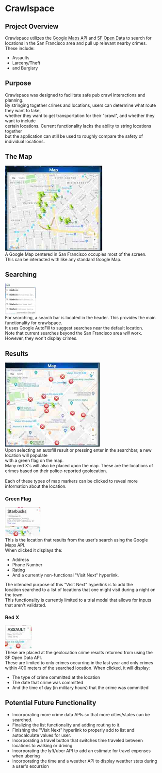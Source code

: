 # Crawlspace
## Project Overview
Crawlspace utilizes the [Google Maps API](https://cloud.google.com/maps-platform/)
and [SF Open Data](https://datasf.org/opendata/) to search for\
locations in the San Francisco area and pull up relevant nearby crimes.\
These include:
+ Assaults
+ Larceny/Theft
+ and Burglary  

## Purpose
Crawlspace was designed to facilitate safe pub crawl interactions and planning.\
By stringing together crimes and locations, users can determine what route they want to take,\
whether they want to get transportation for their "crawl", and whether they want to include\
certain locations. Current functionality lacks the ability to string locations together\
but the application can still be used to roughly compare the safety of individual locations.

## The Map
![Map](https://github.com/bshin19/bshin19.github.io/blob/master/global_assets/images/crawlrm.jpg) \
A Google Map centered in San Francisco occupies most of the screen.\
This can be interacted with like any standard Google Map.

## Searching
![Searching](https://github.com/bshin19/bshin19.github.io/blob/master/global_assets/images/crawlrm1.jpg) \
For searching, a search bar is located in the header. This provides the main functionality for crawlspace.\
It uses Google AutoFill to suggest searches near the default location.\
Note that current searches beyond the San Francisco area *will* work. However, they won't display crimes.

## Results
![Results](https://github.com/bshin19/bshin19.github.io/blob/master/global_assets/images/crawlrm2.jpg) \
Upon selecting an autofill result or pressing enter in the searchbar, a new location will populate\
with a green flag on the map.\
Many red X's will also be placed upon the map. These are the locations of crimes based on their police-reported geolocation.\
<br>
Each of these types of map markers can be clicked to reveal more information about the location.

### Green Flag
![Location](https://github.com/bshin19/bshin19.github.io/blob/master/global_assets/images/crawlrm4.jpg) \
This is the location that results from the user's search using the Google Maps API.\
When clicked it displays the:
+ Address
+ Phone Number
+ Rating
+ And a currently non-functional "Visit Next" hyperlink.  

The intended purpose of this "Visit Next" hyperlink is to add the\
location searched to a list of locations that one might visit during a night on the town.\
This functionality is currently limited to a trial modal that allows for inputs that aren't validated. 

### Red X
![Searching](https://github.com/bshin19/bshin19.github.io/blob/master/global_assets/images/crawlrm3.jpg) \
These are placed at the geolocation crime results returned from using the SF Open Data API.\
These are limited to only crimes occurring in the last year and only crimes within 400 meters of the searched location.
When clicked, it will display:
+ The type of crime committed at the location
+ The date that crime was committed
+ And the time of day (in military hours) that the crime was committed  

## Potential Future Functionality
+ Incorporating more crime data APIs so that more cities/states can be searched.
+ Finalizing the list functionality and adding routing to it.
+ Finishing the "Visit Next" hyperlink to properly add to list and autocalculate values for user.
+ Incorporating a travel button that switches time traveled between locations to walking or driving
+ Incorporating the lyft/uber API to add an estimate for travel expenses when ubering
+ Incorporating the time and a weather API to display weather stats during a user's excursion